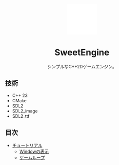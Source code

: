 <div align="center">

<!-- TODO アイコン作る -->
<img src="./asset/icon.svg" width="100px">

# SweetEngine

シンプルなC++2Dゲームエンジン。

</div>

## 技術
- C++ 23
- CMake
- SDL2
- SDL2_image
- SDL2_ttf

## 目次
- [チュートリアル](./doc/tutorial "チュートリアル")
    - [Windowの表示](./doc/tutorial/open_window.md "Windowの表示")
    - [ゲームループ](./doc/tutorial/game_loop.md "ゲームループ")